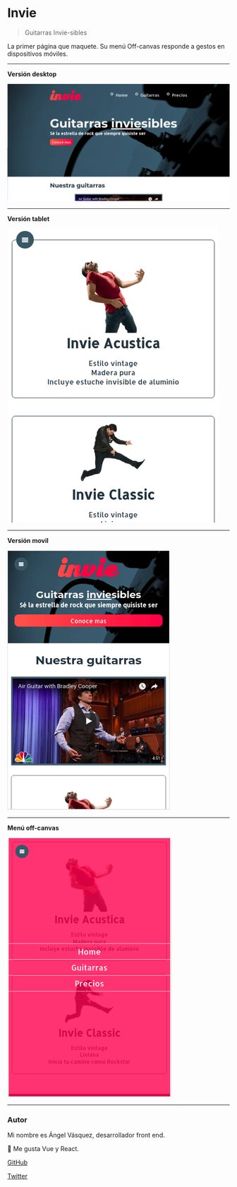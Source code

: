 # Invie

> Guitarras Invie-sibles

La primer página que maquete. Su menú Off-canvas responde a gestos en dispositivos móviles.

----

**Versión desktop**

![Invie](https://raw.githubusercontent.com/AngelVasquezNep/inviegit/master/images/invie-1.png)

----

**Versión tablet**

![Invie](https://raw.githubusercontent.com/AngelVasquezNep/inviegit/master/images/invie-2.png)

----

**Versión movil**

![Invie](https://raw.githubusercontent.com/AngelVasquezNep/inviegit/master/images/invie-3.png)

----

**Menú off-canvas**

![Invie](https://raw.githubusercontent.com/AngelVasquezNep/inviegit/master/images/invie-4.png)

___

### Autor

Mi nombre es Ángel Vásquez, desarrollador front end.

🚀 Me gusta Vue y React.

[GitHub](https://github.com/angelvasqueznep) 

[Twitter](https://twitter.com/angelvasqueznep)